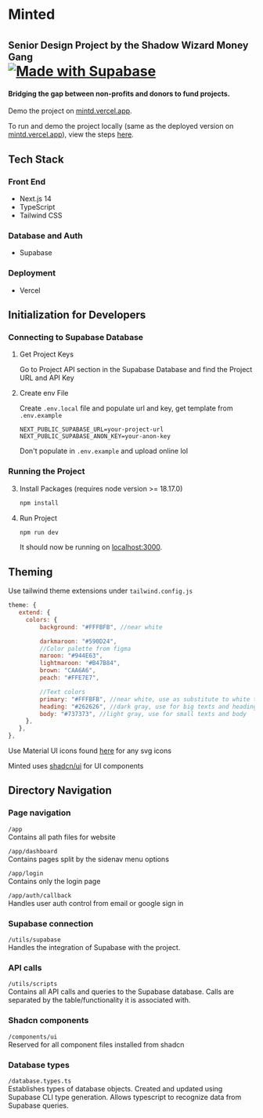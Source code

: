 # Minted <br><br><sup><sup>Senior Design Project by the Shadow Wizard Money Gang</sup></sup><br>[![Made with Supabase](https://supabase.com/badge-made-with-supabase-dark.svg)](https://supabase.com)

#### Bridging the gap between non-profits and donors to fund projects.

Demo the project on [mintd.vercel.app](https://mintd.vercel.app/).

To run and demo the project locally (same as the deployed version on [mintd.vercel.app](https://mintd.vercel.app/)), view the steps [here](/DEMO.md).

## Tech Stack
### Front End
- Next.js 14
- TypeScript
- Tailwind CSS

### Database and Auth
- Supabase

### Deployment
- Vercel

## Initialization for Developers
### Connecting to Supabase Database

1. Get Project Keys

   Go to Project API section in the Supabase Database and find the Project URL and API Key

2. Create env File

   Create `.env.local` file and populate url and key, get template from `.env.example`

   ```
   NEXT_PUBLIC_SUPABASE_URL=your-project-url
   NEXT_PUBLIC_SUPABASE_ANON_KEY=your-anon-key
   ```
   Don't populate in `.env.example` and upload online lol

### Running the Project

3. Install Packages (requires node version >= 18.17.0) 

   ```bash
   npm install
   ```
4. Run Project

   ```bash
   npm run dev
   ```
   It should now be running on [localhost:3000](http://localhost:3000/).

## Theming

Use tailwind theme extensions under `tailwind.config.js`

```javascript
theme: {
   extend: {
     colors: {
         background: "#FFFBFB", //near white

         darkmaroon: "#590D24",
         //Color palette from figma
         maroon: "#944E63",
         lightmaroon: "#B47B84",
         brown: "CAA6A6",
         peach: "#FFE7E7",

         //Text colors
         primary: "#FFFBFB", //near white, use as substitute to white text
         heading: "#262626", //dark gray, use for big texts and headings
         body: "#737373", //light gray, use for small texts and body
     },
   },
},
```

Use Material UI icons found [here](https://mui.com/material-ui/material-icons/) for any svg icons

Minted uses [shadcn/ui](https://ui.shadcn.com/) for UI components

## Directory Navigation

### Page navigation
`/app`  
Contains all path files for website

`/app/dashboard`  
Contains pages split by the sidenav menu options

`/app/login`  
Contains only the login page

`/app/auth/callback`  
Handles user auth control from email or google sign in

### Supabase connection
`/utils/supabase`  
Handles the integration of Supabase with the project.

### API calls
`/utils/scripts`  
Contains all API calls and queries to the Supabase database. Calls are separated by the table/functionality it is associated with.

### Shadcn components
`/components/ui`  
Reserved for all component files installed from shadcn

### Database types
`/database.types.ts`  
Establishes types of database objects. Created and updated using Supabase CLI type generation. Allows typescript to recognize data from Supabase queries.
